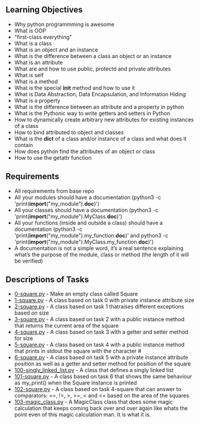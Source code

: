 ## Learning Objectives
- Why python programmming is awesome
- What is OOP
- "first-class everything"
- What is a class
- What is an object and an instance
- What is the difference between a class an object or an instance
- What is an attribute
- What are and how to use public, protectd and private attributes
- What is self
- What is a method
- What is the special __init__ method and how to use it
- What is Data Abstraction, Data Encapsulation, and Information Hiding
- What is a property
- What is the difference between an attribute and a property in python
- What is the Pythonic way to write getters and setters in Python
- How to dynamically create arbitrary new attributes for existing instances of a class
- How to bind attributed to object and classes
- What is the __dict__ of a class and/or instance of a class and what does it contain
- How does python find the attributes of an object or class
- How to use the getattr function

## Requirements
- All requirements from base repo
- All your modules should have a documentation (python3 -c 'print(__import__("my_module").__doc__)')
- All your classes should have a documentation (python3 -c 'print(__import__("my_module").MyClass.__doc__)')
- All your functions (inside and outside a class) should have a documentation (python3 -c 'print(__import__("my_module").my_function.__doc__)' and python3 -c 'print(__import__("my_module").MyClass.my_function.__doc__)')
- A documentation is not a simple word, it’s a real sentence explaining what’s the purpose of the module, class or method (the length of it will be verified)

## Descriptions of Tasks
- [0-square.py](https://github.com/ephraimm-zm/alu-higher_level_programming/blob/main/python-classes/0-square.py) - Make an empty class called Square
- [1-square.py](https://github.com/ephraimm-zm/alu-higher_level_programming/blob/main/python-classes/1-square.py) - A class based on task 0 with private instance attribute size
- [2-square.py](https://github.com/ephraimm-zm/alu-higher_level_programming/blob/main/python-classes/2-square.py) - A class based on task 1 thatraises different exceptions based on size
- [3-square.py](https://github.com/ephraimm-zm/alu-higher_level_programming/blob/main/python-classes/3-square.py) - A class based on task 2 with a public instance method that returns the current area of the square
- [4-square.py](https://github.com/ephraimm-zm/alu-higher_level_programming/blob/main/python-classes/4-square.py) - A class based on task 3 with a getter and setter method for size
- [5-square.py](https://github.com/ephraimm-zm/alu-higher_level_programming/blob/main/python-classes/5-square.py) - A class based on task 4 with a public instance method that prints in stdout the square with the character #
- [6-square.py](https://github.com/ephraimm-zm/alu-higher_level_programming/blob/main/python-classes/6-square.py) - A class based on task 5 with a private instance attribute position as well as a getter and setter method for position of the square
- [100-singly_linked_list.py](https://github.com/ephraimm-zm/alu-higher_level_programming/blob/main/python-classes/100-singly_linked_list.py) - A class that defines a singly linked list
- [101-square.py](https://github.com/ephraimm-zm/alu-higher_level_programming/blob/main/python-classes/101-square.py) - A class based on task 6 that shows the same behaviour as my_print() when the Square instance is printed
- [102-square.py](https://github.com/ephraimm-zm/alu-higher_level_programming/blob/main/python-classes/102-square.py) - A class based on task 4-square that can answer to comparators: ==, !=, >, >=, < and <= based on the area of the squares
- [103-magic_class.py](https://github.com/ephraimm-zm/alu-higher_level_programming/blob/main/python-classes/103-magic_class.py) - A MagicClass class that does some magic calculation that keeps coming back over and over again like whats the point even of this magic calculation man. It is what it is. 
